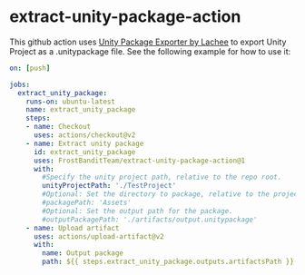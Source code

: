 # extract-unity-package-action 

This github action uses [Unity Package Exporter by Lachee](https://github.com/Lachee/Unity-Package-Exporter.git) to export Unity Project as a .unitypackage file. See the following example for how to use it:

```yaml
on: [push]

jobs:
  extract_unity_package:
    runs-on: ubuntu-latest
    name: extract_unity_package
    steps:
    - name: Checkout
      uses: actions/checkout@v2
    - name: Extract unity package
      id: extract_unity_package
      uses: FrostBanditTeam/extract-unity-package-action@1
      with:
        #Specify the unity project path, relative to the repo root.
        unityProjectPath: './TestProject'
        #Optional: Set the directory to package, relative to the project.
        #packagePath: 'Assets'
        #Optional: Set the output path for the package.
        #outputPackagePath: './artifacts/output.unitypackage'
    - name: Upload artifact
      uses: actions/upload-artifact@v2
      with:
        name: Output package
        path: ${{ steps.extract_unity_package.outputs.artifactsPath }}
```